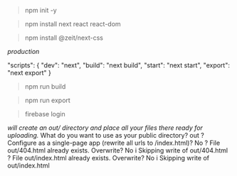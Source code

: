 > npm init -y 

> npm install next react react-dom

> npm install @zeit/next-css

*production*

 "scripts": {
    "dev": "next",
    "build": "next build",
    "start": "next start",
    "export": "next export"
  }


> npm run build

> npm run export

> firebase login

*will create an out/ directory and place all your files there ready for uploading.*
What do you want to use as your public directory? out
? Configure as a single-page app (rewrite all urls to /index.html)? No
? File out/404.html already exists. Overwrite? No
i  Skipping write of out/404.html
? File out/index.html already exists. Overwrite? No
i  Skipping write of out/index.html
